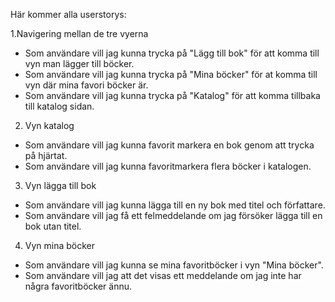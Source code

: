 Här kommer alla userstorys:

1.Navigering mellan de tre vyerna
- Som användare vill jag kunna trycka på "Lägg till bok" för att komma till vyn man lägger till böcker.
- Som användare vill jag kunna trycka på "Mina böcker" för at komma till vyn där mina favori böcker är.
- Som användare vill jag kunna trycka på "Katalog" för att komma tillbaka till katalog sidan.

2. Vyn katalog
- Som användare vill jag kunna favorit markera en bok genom att trycka på hjärtat.
- Som användare vill jag kunna favoritmarkera flera böcker i katalogen.

3. Vyn lägga till bok
- Som användare vill jag kunna lägga till en ny bok med titel och författare. 
- Som användare vill jag få ett felmeddelande om jag försöker lägga till en bok utan titel.

4. Vyn mina böcker
- Som användare vill jag kunna se mina favoritböcker i vyn "Mina böcker".
- Som användare vill jag att det visas ett meddelande om jag inte har några favoritböcker ännu.


